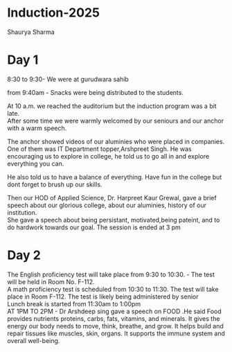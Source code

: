 # Induction-2025
Shaurya Sharma
<h1>Day 1</h1>
8:30 to 9:30- We were at gurudwara sahib<br>

from 9:40am - Snacks were being distributed to the students.<br>

At 10 a.m. we reached the auditorium but the induction program was a bit late. 
<br>
 After some time we were warmly welcomed by our seniours and our anchor with  a warm speech. <br>

The anchor showed videos of our aluminies who were placed in companies.
One of them was IT Department topper,Arshpreet Singh. 
He was encouraging us to explore in college, he told us to go all in and explore everything you can.

He also told us to have a balance of everything. 
Have fun in the college but dont forget to brush up our skills.<br>

Then our HOD of Applied Science, Dr. Harpreet Kaur Grewal, gave a brief speech about our glorious college, about our aluminies, history of our institution.
<br>
She gave a speech about being persistant, motivated,being pateint, and to do hardwork towards our goal.
The session is ended at 3 pm
<h1>Day 2</h1>
The English proficiency test will take place from 9:30 to 10:30.
- The test will be held in Room No. F-112.
<br>
A math proficiency test is scheduled from 10:30 to 11:30.
The test will take place in Room F-112. The test is likely being administered by senior 
<br> 
Lunch break is started from 11:30am to 1:00pm
<br>
AT 1PM TO 2PM - Dr Arshdeep sing gave a speech on FOOD .He said Food provides nutrients  proteins, carbs, fats, vitamins, and minerals. It gives the energy our body needs to move, think, breathe, and grow. It helps build and repair tissues like muscles, skin, organs. It supports the immune system and overall well-being.
